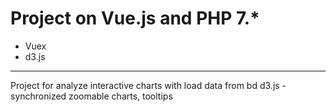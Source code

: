 # Project on Vue.js and PHP 7.*
 - Vuex
 - d3.js
 ----
 Project for analyze interactive charts with load data from bd
 d3.js - synchronized zoomable charts, tooltips
